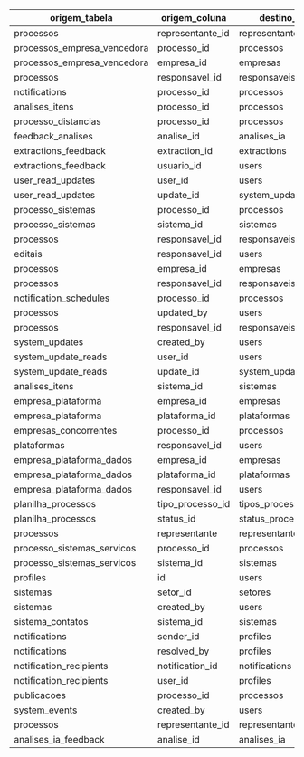 | origem_tabela               | origem_coluna    | destino_tabela         | destino_coluna | constraint_name                              |
| --------------------------- | ---------------- | ---------------------- | -------------- | -------------------------------------------- |
| processos                   | representante_id | representantes         | id             | processos_representante_id_fkey              |
| processos_empresa_vencedora | processo_id      | processos              | id             | processos_empresa_vencedora_processo_id_fkey |
| processos_empresa_vencedora | empresa_id       | empresas               | id             | processos_empresa_vencedora_empresa_id_fkey  |
| processos                   | responsavel_id   | responsaveis_processos | id             | fk_responsavel_novo                          |
| notifications               | processo_id      | processos              | id             | notifications_processo_id_fkey               |
| analises_itens              | processo_id      | processos              | id             | analises_itens_processo_id_fkey              |
| processo_distancias         | processo_id      | processos              | id             | processo_distancias_processo_id_fkey         |
| feedback_analises           | analise_id       | analises_ia            | id             | feedback_analises_analise_id_fkey            |
| extractions_feedback        | extraction_id    | extractions            | id             | extractions_feedback_extraction_id_fkey      |
| extractions_feedback        | usuario_id       | users                  | id             | extractions_feedback_usuario_id_fkey         |
| user_read_updates           | user_id          | users                  | id             | user_read_updates_user_id_fkey               |
| user_read_updates           | update_id        | system_updates         | id             | user_read_updates_update_id_fkey             |
| processo_sistemas           | processo_id      | processos              | id             | processo_sistemas_processo_id_fkey           |
| processo_sistemas           | sistema_id       | sistemas               | id             | processo_sistemas_sistema_id_fkey            |
| processos                   | responsavel_id   | responsaveis_processos | id             | fk_responsaveis_processos                    |
| editais                     | responsavel_id   | users                  | id             | editais_responsavel_id_fkey                  |
| processos                   | empresa_id       | empresas               | id             | processos_empresa_id_fkey                    |
| processos                   | responsavel_id   | responsaveis_processos | id             | processos_responsavel_id_fkey                |
| notification_schedules      | processo_id      | processos              | id             | notification_schedules_processo_id_fkey      |
| processos                   | updated_by       | users                  | id             | processos_updated_by_fkey                    |
| processos                   | responsavel_id   | responsaveis_processos | id             | fk_processos_responsaveis                    |
| system_updates              | created_by       | users                  | id             | system_updates_created_by_fkey               |
| system_update_reads         | user_id          | users                  | id             | system_update_reads_user_id_fkey             |
| system_update_reads         | update_id        | system_updates         | id             | system_update_reads_update_id_fkey           |
| analises_itens              | sistema_id       | sistemas               | id             | analises_itens_sistema_id_fkey               |
| empresa_plataforma          | empresa_id       | empresas               | id             | empresa_plataforma_empresa_id_fkey           |
| empresa_plataforma          | plataforma_id    | plataformas            | id             | empresa_plataforma_plataforma_id_fkey        |
| empresas_concorrentes       | processo_id      | processos              | id             | empresas_concorrentes_processo_id_fkey       |
| plataformas                 | responsavel_id   | users                  | id             | plataformas_responsavel_id_fkey              |
| empresa_plataforma_dados    | empresa_id       | empresas               | id             | empresa_plataforma_dados_empresa_id_fkey     |
| empresa_plataforma_dados    | plataforma_id    | plataformas            | id             | empresa_plataforma_dados_plataforma_id_fkey  |
| empresa_plataforma_dados    | responsavel_id   | users                  | id             | empresa_plataforma_dados_responsavel_id_fkey |
| planilha_processos          | tipo_processo_id | tipos_processo         | id             | planilha_processos_tipo_processo_id_fkey     |
| planilha_processos          | status_id        | status_processo        | id             | planilha_processos_status_id_fkey            |
| processos                   | representante    | representantes         | id             | processos_representante_fkey                 |
| processo_sistemas_servicos  | processo_id      | processos              | id             | processo_sistemas_servicos_processo_id_fkey  |
| processo_sistemas_servicos  | sistema_id       | sistemas               | id             | processo_sistemas_servicos_sistema_id_fkey   |
| profiles                    | id               | users                  | id             | profiles_id_fkey                             |
| sistemas                    | setor_id         | setores                | id             | sistemas_setor_id_fkey                       |
| sistemas                    | created_by       | users                  | id             | sistemas_created_by_fkey                     |
| sistema_contatos            | sistema_id       | sistemas               | id             | sistema_contatos_sistema_id_fkey             |
| notifications               | sender_id        | profiles               | id             | notifications_sender_id_fkey                 |
| notifications               | resolved_by      | profiles               | id             | notifications_resolved_by_fkey               |
| notification_recipients     | notification_id  | notifications          | id             | notification_recipients_notification_id_fkey |
| notification_recipients     | user_id          | profiles               | id             | notification_recipients_user_id_fkey         |
| publicacoes                 | processo_id      | processos              | id             | publicacoes_processo_id_fkey                 |
| system_events               | created_by       | users                  | id             | system_events_created_by_fkey                |
| processos                   | representante_id | representantes         | id             | fk_representante                             |
| analises_ia_feedback        | analise_id       | analises_ia            | id             | analises_ia_feedback_analise_id_fkey         |